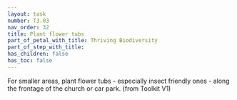 ```yaml
---
layout: task
number: T3.03
nav_order: 32
title: Plant flower tubs
part_of_petal_with_title: Thriving Biodiversity
part_of_step_with_title: 
has_children: false
has_toc: false
---
```


For smaller areas, plant flower tubs  - especially insect friendly ones - along the frontage of the church or car park. (from Toolkit V1)
